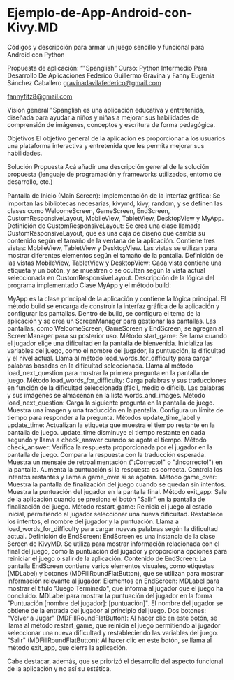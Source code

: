 # Ejemplo-de-App-Android-con-Kivy.MD
Códigos y descripción para armar un juego sencillo y funcional para Android con Python


Propuesta de aplicación:
“"Spanglish”
Curso: Python Intermedio Para Desarrollo De Aplicaciones 
Federico Guillermo Gravina y Fanny Eugenia Sánchez Caballero
gravinadavilafederico@gmail.com

fannyfitz8@gmail.com 

Visión general
"Spanglish es una aplicación educativa y entretenida, diseñada para ayudar a niños y niñas a mejorar sus habilidades de comprensión de imágenes, conceptos y escritura  de forma pedagógica.

Objetivos
El objetivo general de la aplicación es proporcionar a los usuarios una plataforma interactiva y entretenida que les permita mejorar sus habilidades.



Solución Propuesta
Acá añadir una descripción general de la solución propuesta (lenguaje de programación y frameworks utilizados, entorno de desarrollo, etc.)

Pantalla de Inicio (Main Screen):
Implementación de la interfaz gráﬁca: Se importan las bibliotecas necesarias, kivymd, kivy, random, y se definen las clases como WelcomeScreen, GameScreen, EndScreen, CustomResponsiveLayout, MobileView, TabletView, DesktopView y MyApp.
Definición de CustomResponsiveLayout:
Se crea una clase llamada CustomResponsiveLayout, que es una caja de diseño que cambia su contenido según el tamaño de la ventana de la aplicación. Contiene tres vistas: MobileView, TabletView y DesktopView. Las vistas se utilizan para mostrar diferentes elementos según el tamaño de la pantalla.
Definición de las vistas MobileView, TabletView y DesktopView:
Cada vista contiene una etiqueta y un botón, y se muestran o se ocultan según la vista actual seleccionada en CustomResponsiveLayout.
Descripción de la lógica del programa implementado
Clase MyApp y el método build:

MyApp es la clase principal de la aplicación y contiene la lógica principal.
El método build se encarga de construir la interfaz gráfica de la aplicación y configurar las pantallas.
Dentro de build, se configura el tema de la aplicación y se crea un ScreenManager para gestionar las pantallas.
Las pantallas, como WelcomeScreen, GameScreen y EndScreen, se agregan al ScreenManager para su posterior uso.
Método start_game:
Se llama cuando el jugador elige una dificultad en la pantalla de bienvenida.
Inicializa las variables del juego, como el nombre del jugador, la puntuación, la dificultad y el nivel actual.
Llama al método load_words_for_difficulty para cargar palabras basadas en la dificultad seleccionada.
Llama al método load_next_question para mostrar la primera pregunta en la pantalla de juego.
Método load_words_for_difficulty:
Carga palabras y sus traducciones en función de la dificultad seleccionada (fácil, medio o difícil).
Las palabras y sus imágenes se almacenan en la lista words_and_images.
Método load_next_question:
Carga la siguiente pregunta en la pantalla de juego.
Muestra una imagen y una traducción en la pantalla.
Configura un límite de tiempo para responder a la pregunta.
Métodos update_time_label y update_time:
Actualizan la etiqueta que muestra el tiempo restante en la pantalla de juego.
update_time disminuye el tiempo restante en cada segundo y llama a check_answer cuando se agota el tiempo.
Método check_answer:
Verifica la respuesta proporcionada por el jugador en la pantalla de juego.
Compara la respuesta con la traducción esperada.
Muestra un mensaje de retroalimentación ("¡Correcto!" o "¡Incorrecto!") en la pantalla.
Aumenta la puntuación si la respuesta es correcta.
Controla los intentos restantes y llama a game_over si se agotan.
Método game_over:
Muestra la pantalla de finalización del juego cuando se quedan sin intentos.
Muestra la puntuación del jugador en la pantalla final.
Método exit_app:
Sale de la aplicación cuando se presiona el botón "Salir" en la pantalla de finalización del juego.
Método restart_game:
Reinicia el juego al estado inicial, permitiendo al jugador seleccionar una nueva dificultad.
Restablece los intentos, el nombre del jugador y la puntuación.
Llama a load_words_for_difficulty para cargar nuevas palabras según la dificultad actual.
Definición de EndScreen:
EndScreen es una instancia de la clase Screen de KivyMD.
Se utiliza para mostrar información relacionada con el final del juego, como la puntuación del jugador y proporciona opciones para reiniciar el juego o salir de la aplicación.
Contenido de EndScreen:
La pantalla EndScreen contiene varios elementos visuales, como etiquetas (MDLabel) y botones (MDFillRoundFlatButton), que se utilizan para mostrar información relevante al jugador.
Elementos en EndScreen:
MDLabel para mostrar el título "Juego Terminado", que informa al jugador que el juego ha concluido.
MDLabel para mostrar la puntuación del jugador en la forma "Puntuación [nombre del jugador]: [puntuación]". El nombre del jugador se obtiene de la entrada del jugador al principio del juego.
Dos botones:
"Volver a Jugar" (MDFillRoundFlatButton): Al hacer clic en este botón, se llama al método restart_game, que reinicia el juego permitiendo al jugador seleccionar una nueva dificultad y restableciendo las variables del juego.
"Salir" (MDFillRoundFlatButton): Al hacer clic en este botón, se llama al método exit_app, que cierra la aplicación.

Cabe destacar, además, que se priorizó el desarrollo del aspecto funcional de la aplicación y no así su estética. 

